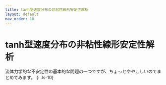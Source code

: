 ```yaml
---
title: tanh型速度分布の非粘性線形安定性解析
layout: default
nav_order: 10
---
```


# tanh型速度分布の非粘性線形安定性解析


流体力学的な不安定性の基本的な問題の一つですが、ちょっとややこしいのでまとめてみます。
{: .ls-10}
